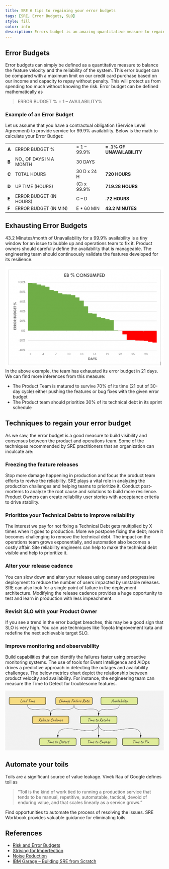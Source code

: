 ```yaml
---
title: SRE 6 tips to regaining your error budgets
tags: [SRE, Error Budgets, SLO]
style: fill
color: info
description: Errors budget is an amazing quantitative measure to regain reliability in your system. This blogs describes highlights some of the techniques to reclaim the reliability and innovate
---
```


## Error Budgets
Error budgets can simply be defined as a quantitative measure to balance the feature velocity and the reliability of the system. This error budget can be compared with a maximum limit on our credit card purchase based on our income and capacity to repay without penalty. This will protect us from spending too much without knowing the risk. Error budget can be defined mathematically as

> ERROR BUDGET % = 1 – AVAILABILITY%

### Example of an Error Budget
Let us assume that you have a contractual obligation (Service Level Agreement) to provide service for 99.9% availability. Below is the math to calculate your Error Budget:

|||||
|--|--|--|--|
|**A**|ERROR BUDGET %|= 1 – 99.9%	|**= .1% OF UNAVAILABILITY**|
|**B**|NO., OF DAYS IN A MONTH|30 DAYS||
|**C**|TOTAL HOURS|	30 D x 24 H	|**720 HOURS**|
|**D**|UP TIME (HOURS)|(C) x 99.9%|**719.28 HOURS**|
|**E**|ERROR BUDGET (IN HOURS)|C – D|**.72 HOURS**|
|**F**|ERROR BUDGET (IN MIN)|E * 60 MIN|**43.2 MINUTES**|

## Exhausting Error Budgets
43.2 Minutes/month of Unavailability for a 99.9% availability is a tiny window for an issue to bubble up and operations team to fix it. Product owners should carefully define the availability that is manageable. The engineering team should continuously validate the features developed for its resilience.

![Error Budget](/assets/images/error-budget.png)
In the above example, the team has exhausted its error budget in 21 days. We can find more inferences from this measure:

* The Product Team is matured to survive 70% of its time (21 out of 30-day cycle) either pushing the features or bug fixes with the given error budget
* The Product team should prioritize 30% of its technical debt in its sprint schedule

## Techniques to regain your error budget
As we saw, the error budget is a good measure to build visibility and consensus between the product and operations team. Some of the techniques recommended by SRE practitioners that an organization can inculcate are:

### Freezing the feature releases
Stop more damage happening in production and focus the product team efforts to revive the reliability. SRE plays a vital role in analyzing the production challenges and helping teams to prioritize it. Conduct post-mortems to analyze the root cause and solutions to build more resilience. Product Owners can create reliability user stories with acceptance criteria to drive stability.

### Prioritize your Technical Debts to improve reliability
The interest we pay for not fixing a Technical Debt gets multiplied by X times when it goes to production. More we postpone fixing the debt; more it becomes challenging to remove the technical debt. The impact on the operations team grows exponentially, and automation also becomes a costly affair. Site reliability engineers can help to make the technical debt visible and help to prioritize it.

### Alter your release cadence
You can slow down and alter your release using canary and progressive deployment to reduce the number of users impacted by unstable releases. SRE can also look for a single point of failure in the deployment architecture. Modifying the release cadence provides a huge opportunity to test and learn in production with less impeachment.

### Revisit SLO with your Product Owner
If you see a trend in the error budget breaches, this may be a good sign that SLO is very high. You can use techniques like Toyota Improvement kata and redefine the next achievable target SLO.

### Improve monitoring and observability
Build capabilities that can identify the failures faster using proactive monitoring systems. The use of tools for Event Intelligence and AIOps drives a predictive approach in detecting the outages and availability challenges. The below metrics chart depict the relationship between product velocity and availability. For instance, the engineering team can measure the Time to Detect for troublesome features.

![Chart](/assets/images/metrics-chart.png)

## Automate your toils
Toils are a significant source of value leakage. Vivek Rau of Google defines toil as

> “Toil is the kind of work tied to running a production service that tends to be manual, repetitive, automatable, tactical, devoid of enduring value, and that scales linearly as a service grows.”

Find opportunities to automate the process of resolving the issues. SRE Workbook provides valuable guidance for eliminating toils.

## References
* [Risk and Error Budgets](https://www.youtube.com/watch?v=y2ILKr8kCJU)
* [Striving for Imperfection](https://www.usenix.org/node/189332)
* [Noise Reduction](https://blog.newrelic.com/product-news/noise-reduction/)
* [IBM Garage – Building SRE from Scratch](https://medium.com/ibm-garage/building-sre-from-scratch-485e23985bbd)
